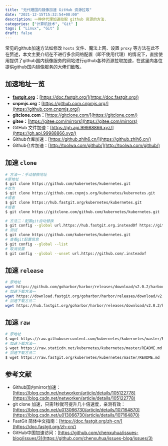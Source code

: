 ```yaml
---
title: "无代理国内镜像加速 GitHub 资源拉取"
date: "2021-12-15T15:32:54+08:00"
description: 一种非代理加速拉取 github 资源的方法.
categories: ["计算机技术", "Git" ]
tags: [ "Linux", "Git" ]
draft: false
---
```


常见的github加速方法如修改 `hosts` 文件、魔法上网、设置 `proxy` 等方法在此不在赘述，本文主要介绍在不进行多余网络配置（即不使用代理）的情况下，直接使用提供了github国内镜像服务的网站进行github各种资源拉取加速，在这里向各位提供github国内镜像服务的大佬们致敬。

## 加速地址一览

- **[fastgit.org](https://hub.fastgit.org/)：**[https://doc.fastgit.org/](https://doc.fastgit.org/)
- **cnpmjs.org：**[https://github.com.cnpmjs.org/](https://github.com.cnpmjs.org/)
- **gitclone.com：**[https://gitclone.com/](https://gitclone.com/)
- **gitee：**[https://gitee.com/mirrors](https://gitee.com/mirrors)
- GitHub 文件加速：[https://gh.api.99988866.xyz/](https://gh.api.99988866.xyz/)
- Github仓库加速：[https://github.zhlh6.cn/](https://github.zhlh6.cn/)
- Github仓库加速：[http://toolwa.com/github/](http://toolwa.com/github/)

## 加速 `clone`

```bash
# 方法一：手动替换地址
#原地址
$ git clone https://github.com/kubernetes/kubernetes.git
#改为
$ git clone https://github.com.cnpmjs.org/kubernetes/kubernetes.git
#或者
$ git clone https://hub.fastgit.org/kubernetes/kubernetes.git
#或者
$ git clone https://gitclone.com/github.com/kubernetes/kubernetes.git

# 方法二：配置git自动替换
$ git config --global url.https://hub.fastgit.org.insteadOf https://github.com
# 测试
$ git clone https://github.com/kubernetes/kubernetes.git
# 查看git配置信息
$ git config --global --list
# 取消设置
$ git config --global --unset url.https://github.com/.insteadof
```

## 加速 `release`

```bash
# 原地址
wget https://github.com/goharbor/harbor/releases/download/v2.0.2/harbor-offline-installer-v2.0.2.tgz
# 加速下载方法一
wget https://download.fastgit.org/goharbor/harbor/releases/download/v2.0.2/harbor-offline-installer-v2.0.2.tgz
# 加速下载方法二
wget https://hub.fastgit.org/goharbor/harbor/releases/download/v2.0.2/harbor-offline-installer-v2.0.2.tgz
```

## 加速 `raw`

```bash
# 原地址
$ wget https://raw.githubusercontent.com/kubernetes/kubernetes/master/README.md
# 加速下载方法一
$ wget https://raw.staticdn.net/kubernetes/kubernetes/master/README.md
# 加速下载方法二
$ wget https://raw.fastgit.org/kubernetes/kubernetes/master/README.md
```

## 参考文献

- Github国内mirror加速：[https://blog.csdn.net/networken/article/details/105122778](https://blog.csdn.net/networken/article/details/105122778)
- git clone 加速，只需1秒就可提升几十倍速度，亲测有效：[https://blog.csdn.net/u013066730/article/details/107164870](https://blog.csdn.net/u013066730/article/details/107164870)
- FastGit 简体中文指南：[https://doc.fastgit.org/zh-cn/](https://doc.fastgit.org/zh-cn/)
- GitHub中国加速访问：[https://github.com/chenxuhua/issues-blog/issues/3](https://github.com/chenxuhua/issues-blog/issues/3)